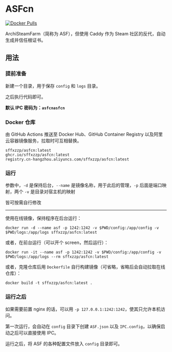# ASFcn 

[![Docker Pulls](https://badgen.net/docker/pulls/sffxzzp/asfcn?icon=docker&label=pulls)](https://hub.docker.com/r/sffxzzp/asfcn/)

ArchiSteamFarm（简称为 ASF），但使用 Caddy 作为 Steam 社区的反代，自动生成并信任根证书。

## 用法

### 提前准备

新建一个目录，用于保存 `config` 和 `logs` 目录。

之后执行代码即可。

**默认 IPC 密码为：`asfcnasfcn`**

### Docker 仓库

由 GitHub Actions 推送至 Docker Hub、GitHub Container Registry 以及阿里云容器镜像服务，拉取时可互相替换。

```
sffxzzp/asfcn:latest
ghcr.io/sffxzzp/asfcn:latest
registry.cn-hangzhou.aliyuncs.com/sffxzzp/asfcn:latest
```

### 运行

参数中，`-d` 是保持后台，`--name` 是镜像名称，用于此后的管理，`-p` 后面是端口映射，两个 `-v` 是目录对宿主机的映射

皆可按需自行修改

------

使用在线镜像，保持程序在后台运行：

``` shell
docker run -d --name asf -p 1242:1242 -v $PWD/config:/app/config -v $PWD/logs:/app/logs sffxzzp/asfcn:latest
```

或者，在前台运行（可以开个 screen，然后运行）：

``` shell
docker run -it --name asf -p 1242:1242 -v $PWD/config:/app/config -v $PWD/logs:/app/logs --rm sffxzzp/asfcn:latest
```

或者，克隆仓库后用 `Dockerfile` 自行构建镜像（可省略，省略后会自动拉取在线仓库）：

``` shell
docker build -t sffxzzp/asfcn:latest .
```

### 运行之后

如果需要前置 nginx 的话，可以用 `-p 127.0.0.1:1242:1242`，使其只允许本机访问。

第一次运行，会自动在 `config` 目录下创建 `ASF.json` 以及 `IPC.config`，以确保启动之后可以直接使用 IPC。

运行之后，将 ASF 的各种配置文件放入 `config` 目录即可。
